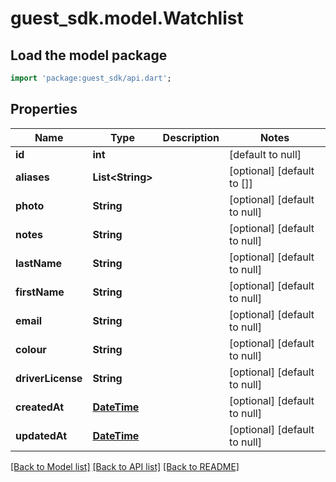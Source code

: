 # guest_sdk.model.Watchlist

## Load the model package
```dart
import 'package:guest_sdk/api.dart';
```

## Properties
Name | Type | Description | Notes
------------ | ------------- | ------------- | -------------
**id** | **int** |  | [default to null]
**aliases** | **List&lt;String&gt;** |  | [optional] [default to []]
**photo** | **String** |  | [optional] [default to null]
**notes** | **String** |  | [optional] [default to null]
**lastName** | **String** |  | [optional] [default to null]
**firstName** | **String** |  | [optional] [default to null]
**email** | **String** |  | [optional] [default to null]
**colour** | **String** |  | [optional] [default to null]
**driverLicense** | **String** |  | [optional] [default to null]
**createdAt** | [**DateTime**](DateTime.md) |  | [optional] [default to null]
**updatedAt** | [**DateTime**](DateTime.md) |  | [optional] [default to null]

[[Back to Model list]](../README.md#documentation-for-models) [[Back to API list]](../README.md#documentation-for-api-endpoints) [[Back to README]](../README.md)


